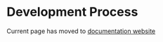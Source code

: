 # Development Process

Current page has moved to [documentation website](https://www.avd.sh/docs/installation/development/)

